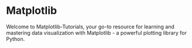 # Matplotlib
Welcome to Matplotlib-Tutorials, your go-to resource for learning and mastering data visualization with Matplotlib - a powerful plotting library for Python. 
